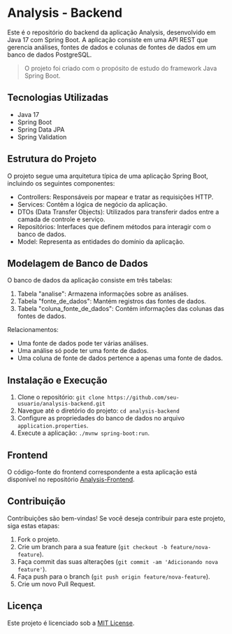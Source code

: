 # Analysis - Backend

Este é o repositório do backend da aplicação Analysis, desenvolvido em Java 17 com Spring Boot. A aplicação consiste em uma API REST que gerencia análises, fontes de dados e colunas de fontes de dados em um banco de dados PostgreSQL. 
> O projeto foi criado com o propósito de estudo do framework Java Spring Boot.

## Tecnologias Utilizadas

- Java 17
- Spring Boot
- Spring Data JPA
- Spring Validation

## Estrutura do Projeto

O projeto segue uma arquitetura típica de uma aplicação Spring Boot, incluindo os seguintes componentes:

- Controllers: Responsáveis por mapear e tratar as requisições HTTP.
- Services: Contêm a lógica de negócio da aplicação.
- DTOs (Data Transfer Objects): Utilizados para transferir dados entre a camada de controle e serviço.
- Repositórios: Interfaces que definem métodos para interagir com o banco de dados.
- Model: Representa as entidades do domínio da aplicação.

## Modelagem de Banco de Dados

O banco de dados da aplicação consiste em três tabelas:

1. Tabela "analise": Armazena informações sobre as análises.
2. Tabela "fonte_de_dados": Mantém registros das fontes de dados.
3. Tabela "coluna_fonte_de_dados": Contém informações das colunas das fontes de dados.

Relacionamentos:
- Uma fonte de dados pode ter várias análises.
- Uma análise só pode ter uma fonte de dados.
- Uma coluna de fonte de dados pertence a apenas uma fonte de dados.

## Instalação e Execução

1. Clone o repositório: `git clone https://github.com/seu-usuario/analysis-backend.git`
2. Navegue até o diretório do projeto: `cd analysis-backend`
3. Configure as propriedades do banco de dados no arquivo `application.properties`.
4. Execute a aplicação: `./mvnw spring-boot:run`.

## Frontend

O código-fonte do frontend correspondente a esta aplicação está disponível no repositório [Analysis-Frontend](../frontend).

## Contribuição

Contribuições são bem-vindas! Se você deseja contribuir para este projeto, siga estas etapas:

1. Fork o projeto.
2. Crie um branch para a sua feature (`git checkout -b feature/nova-feature`).
3. Faça commit das suas alterações (`git commit -am 'Adicionando nova feature'`).
4. Faça push para o branch (`git push origin feature/nova-feature`).
5. Crie um novo Pull Request.

## Licença

Este projeto é licenciado sob a [MIT License](LICENSE).
